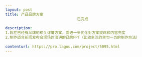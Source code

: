 ```yaml
---                
layout: post       
title: 产品品牌方案
                                已完成
           
description: 
1.现在已经有品牌的相关详情方案，需进一步优化对方案提炼和内容充实
2.制作适合新闻发布会现场的演讲的品牌PPT（比较主流的单句一页的制作方法）
     
contenturl: https://pro.lagou.com/project/5095.html      
---                 
```

